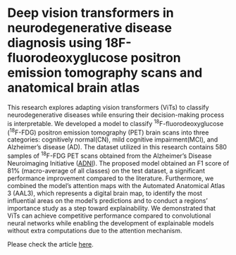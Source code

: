 # Deep vision transformers in neurodegenerative disease diagnosis using 18F-fluorodeoxyglucose positron emission tomography scans and anatomical brain atlas
This research explores adapting vision transformers (ViTs) to classify neurodegenerative diseases while ensuring their decision-making process is interpretable. We developed a model to classify <sup>18</sup>F-fluorodeoxyglucose (<sup>18</sup>F-FDG) positron emission tomography (PET) brain scans into three categories: cognitively normal(CN), mild cognitive impairment(MCI), and Alzheimer’s disease (AD). The dataset utilized in this research contains 580 samples of <sup>18</sup>F-FDG PET scans obtained from the Alzheimer’s Disease Neuroimaging Initiative ([ADNI](https://adni.loni.usc.edu/)). The proposed model obtained an F1 score of 81% (macro-average of all classes) on the test dataset, a significant performance improvement compared to the literature. Furthermore, we combined the model’s attention maps with the Automated Anatomical Atlas 3 (AAL3), which represents a digital brain map, to identify the most influential areas on the model’s predictions and to conduct a regions’ importance study as a step toward explainability. We demonstrated that ViTs can achieve competitive performance compared to convolutional neural networks while enabling the development of explainable models without extra computations due to the attention mechanism.

Please check the article [here](https://accscience.com/journal/AIH/articles/online_first/5091).
